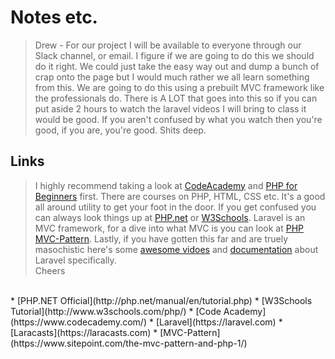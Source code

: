 # Notes etc.
> Drew - 
> For our project I will be available to everyone through our Slack channel, or email.
> I figure if we are going to do this we should do it right.  We could just take the easy
> way out and dump a bunch of crap onto the page but I would much rather we all learn something from this.
> We are going to do this using a prebuilt MVC framework like the professionals do.  There is A LOT that goes
> into this so if you can put aside 2 hours to watch the laravel videos I will bring to class it would be good.
> If you aren't confused by what you watch then you're good, if you are, you're good.  Shits deep.

## Links
> I highly recommend taking a look at [CodeAcademy](https://www.codecademy.com/) and [PHP for Beginners](https://laracasts.com/series/php-for-beginners) first.  There are courses on PHP, HTML, CSS etc.  It's a good all around utility to get your foot in the door.  If you get confused you can always look things up at [PHP.net](http://php.net/manual/en/tutorial.php) or [W3Schools](http://www.w3schools.com/php/).  Laravel is an MVC framework, for a dive into what MVC is you can look at [PHP MVC-Pattern](https://www.sitepoint.com/the-mvc-pattern-and-php-1/).  Lastly, if you have gotten this far and are truely masochistic here's some [awesome vidoes](https://laracasts.com) and [documentation](https://laravel.com) about Laravel specifically.
> <br>Cheers


<br>
* [PHP.NET Official](http://php.net/manual/en/tutorial.php)
* [W3Schools Tutorial](http://www.w3schools.com/php/)
* [Code Academy](https://www.codecademy.com/)
* [Laravel](https://laravel.com)
* [Laracasts](https://laracasts.com)
* [MVC-Pattern](https://www.sitepoint.com/the-mvc-pattern-and-php-1/)